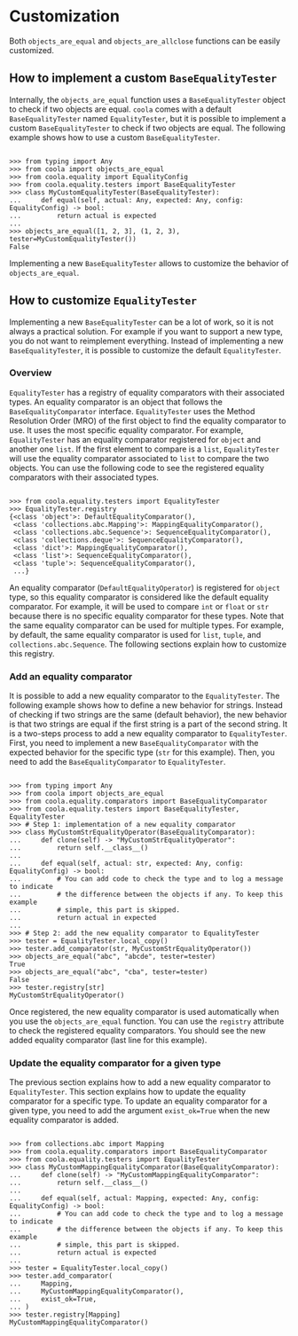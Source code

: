 # Customization

Both `objects_are_equal` and `objects_are_allclose` functions can be easily customized.

## How to implement a custom `BaseEqualityTester`

Internally, the `objects_are_equal` function uses a `BaseEqualityTester` object to check if two
objects are equal.
`coola` comes with a default `BaseEqualityTester` named `EqualityTester`, but it is possible to
implement a custom `BaseEqualityTester` to check if two objects are equal.
The following example shows how to use a custom `BaseEqualityTester`.

```pycon

>>> from typing import Any
>>> from coola import objects_are_equal
>>> from coola.equality import EqualityConfig
>>> from coola.equality.testers import BaseEqualityTester
>>> class MyCustomEqualityTester(BaseEqualityTester):
...     def equal(self, actual: Any, expected: Any, config: EqualityConfig) -> bool:
...         return actual is expected
...
>>> objects_are_equal([1, 2, 3], (1, 2, 3), tester=MyCustomEqualityTester())
False

```

Implementing a new `BaseEqualityTester` allows to customize the behavior of `objects_are_equal`.

## How to customize `EqualityTester`

Implementing a new `BaseEqualityTester` can be a lot of work, so it is not always a practical
solution.
For example if you want to support a new type, you do not want to reimplement everything.
Instead of implementing a new `BaseEqualityTester`, it is possible to customize the
default `EqualityTester`.

### Overview

`EqualityTester` has a registry of equality comparators with their associated types.
An equality comparator is an object that follows the `BaseEqualityComparator` interface.
`EqualityTester` uses the Method Resolution Order (MRO) of the first object to find the equality
comparator to use.
It uses the most specific equality comparator.
For example, `EqualityTester` has an equality comparator registered for `object` and another
one `list`.
If the first element to compare is a `list`, `EqualityTester` will use the equality comparator
associated to `list` to compare the two objects.
You can use the following code to see the registered equality comparators with their associated types.

```pycon

>>> from coola.equality.testers import EqualityTester
>>> EqualityTester.registry
{<class 'object'>: DefaultEqualityComparator(),
 <class 'collections.abc.Mapping'>: MappingEqualityComparator(),
 <class 'collections.abc.Sequence'>: SequenceEqualityComparator(),
 <class 'collections.deque'>: SequenceEqualityComparator(),
 <class 'dict'>: MappingEqualityComparator(),
 <class 'list'>: SequenceEqualityComparator(),
 <class 'tuple'>: SequenceEqualityComparator(),
 ...}

```

An equality comparator (`DefaultEqualityOperator`) is registered for `object` type, so this equality
comparator is considered like the default equality comparator.
For example, it will be used to compare `int` or `float` or `str` because there is no specific
equality comparator for these types.
Note that the same equality comparator can be used for multiple types.
For example, by default, the same equality comparator is used for `list`, `tuple`,
and `collections.abc.Sequence`.
The following sections explain how to customize this registry.

### Add an equality comparator

It is possible to add a new equality comparator to the `EqualityTester`.
The following example shows how to define a new behavior for strings.
Instead of checking if two strings are the same (default behavior), the new behavior is that two
strings are equal if the first string is a part of the second string.
It is a two-steps process to add a new equality comparator to `EqualityTester`.
First, you need to implement a new `BaseEqualityComparator` with the expected behavior for the
specific type (`str` for this example).
Then, you need to add the `BaseEqualityComparator` to `EqualityTester`.

```pycon

>>> from typing import Any
>>> from coola import objects_are_equal
>>> from coola.equality.comparators import BaseEqualityComparator
>>> from coola.equality.testers import BaseEqualityTester, EqualityTester
>>> # Step 1: implementation of a new equality comparator
>>> class MyCustomStrEqualityOperator(BaseEqualityComparator):
...     def clone(self) -> "MyCustomStrEqualityOperator":
...         return self.__class__()
...
...     def equal(self, actual: str, expected: Any, config: EqualityConfig) -> bool:
...         # You can add code to check the type and to log a message to indicate
...         # the difference between the objects if any. To keep this example
...         # simple, this part is skipped.
...         return actual in expected
...
>>> # Step 2: add the new equality comparator to EqualityTester
>>> tester = EqualityTester.local_copy()
>>> tester.add_comparator(str, MyCustomStrEqualityOperator())
>>> objects_are_equal("abc", "abcde", tester=tester)
True
>>> objects_are_equal("abc", "cba", tester=tester)
False
>>> tester.registry[str]
MyCustomStrEqualityOperator()

```

Once registered, the new equality comparator is used automatically when you use
the `objects_are_equal` function.
You can use the `registry` attribute to check the registered equality comparators.
You should see the new added equality comparator (last line for this example).

### Update the equality comparator for a given type

The previous section explains how to add a new equality comparator to `EqualityTester`.
This section explains how to update the equality comparator for a specific type.
To update an equality comparator for a given type, you need to add the argument `exist_ok=True` when
the new equality comparator is added.

```pycon

>>> from collections.abc import Mapping
>>> from coola.equality.comparators import BaseEqualityComparator
>>> from coola.equality.testers import EqualityTester
>>> class MyCustomMappingEqualityComparator(BaseEqualityComparator):
...     def clone(self) -> "MyCustomMappingEqualityComparator":
...         return self.__class__()
...
...     def equal(self, actual: Mapping, expected: Any, config: EqualityConfig) -> bool:
...         # You can add code to check the type and to log a message to indicate
...         # the difference between the objects if any. To keep this example
...         # simple, this part is skipped.
...         return actual is expected
...
>>> tester = EqualityTester.local_copy()
>>> tester.add_comparator(
...     Mapping,
...     MyCustomMappingEqualityComparator(),
...     exist_ok=True,
... )
>>> tester.registry[Mapping]
MyCustomMappingEqualityComparator()

```

